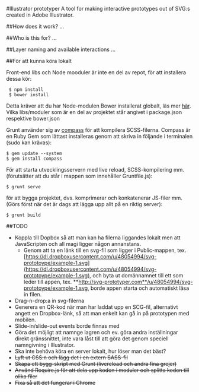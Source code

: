 #Illustrator prototyper
A tool for making interactive prototypes out of SVG:s created in Adobe Illustrator.   

##How does it work?
...

##Who is this for?
...

##Layer naming and available interactions
...

##För att kunna köra lokalt

Front-end libs och Node mooduler är inte en del av repot, för att installera dessa kör:

	 $ npm install
	 $ bower install
	 
Detta kräver att du har Node-modulen Bower installerat globalt, läs mer [här](http://bower.io/). Vilka libs/moduler som är en del av projektet står angivet i package.json respektive bower.json

Grunt använder sig av [compass](http://compass-style.org/) för att kompilera SCSS-filerna. Compass är en Ruby Gem som lättast installeras genom att skriva in följande i terminalen (sudo kan krävas):

	$ gem update --system
	$ gem install compass

För att starta utvecklingsservern med live reload, SCSS-kompilering mm. (förutsätter att du står i mappen som innehåller Gruntfile.js):

	$ grunt serve

för att bygga projektet, dvs. komprimerar och konkatenerar JS-filer mm. (Görs först när det är dags att lägga upp allt på en riktig server):
	
	$ grunt build

##TODO
* Koppla till Dopbox så att man kan ha filerna liggandes lokalt men att JavaScripten och all magi ligger någon annanstans. 
    * Genom att ta en länk till en svg-fil som ligger i Public-mappen, tex. [https://dl.dropboxusercontent.com/u/48054994/svg-prototoype/example-1.svg](https://dl.dropboxusercontent.com/u/48054994/svg-prototoype/example-1.svg), och byta ut domännamnet till ett som leder till appen, tex. **http://svg-prototyper.com**/u/48054994/svg-prototoype/example-1.svg, borde appen starta och automatiskt läsa in filen.
* Drag-n-drop:a in svg-filerna
* Generera en QR-kod när man har laddat upp en SCG-fil, alternativt angett en Dropbox-länk, så att man enkelt kan gå in på prototypen med mobilen.
* Slide-in/slide-out events borde finnas med
* Göra det möjligt att namnge lagren och ev. göra andra inställningar direkt gränssnittet, inte vara låst till att göra det genom speciell namngivning i Illustrator.
* Ska inte behöva köra en server lokalt, hur löser man det bäst?
* ~~Lyft ut CSS:n och lägg det i en extern SASS-fil~~
* ~~Skapa ett bygg-skript med Grunt (livereload och andra fina grejer)~~
* ~~Använd Require.js för att dela upp koden i moduler och splitta koden till olika filer~~
* ~~Fixa så att det fungerar i Chrome~~

 
